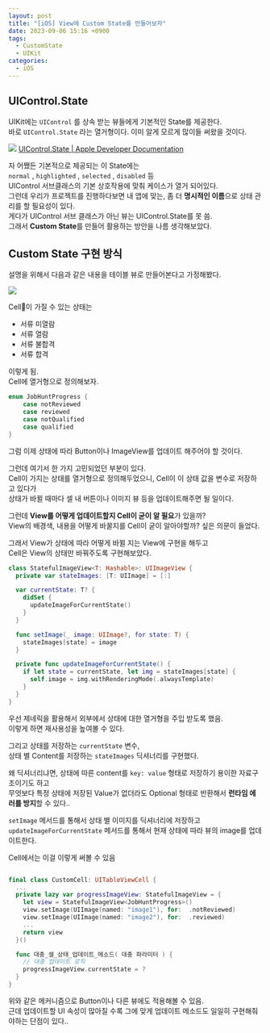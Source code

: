 ```yaml
---
layout: post
title: "[iOS] View에 Custom State를 만들어보자"
date: 2023-09-06 15:16 +0900
tags:
  - CustomState
  - UIKit
categories:
  - iOS
---
```

## UIControl.State
UIKit에는 `UIControl` 를 상속 받는 뷰들에게 기본적인 State를 제공한다.   
바로 `UIControl.State` 라는 열거형이다.
이미 알게 모르게 많이들 써왔을 것이다.

![](https://i.imgur.com/I8KpFLV.png)
[UIControl.State | Apple Developer Documentation](https://developer.apple.com/documentation/uikit/uicontrol/state)

자 어쨌든 기본적으로 제공되는 이 State에는   
`normal` , `highlighted` , `selected` , `disabled`  등   
UIControl 서브클래스의 기본 상호작용에 맞춰 케이스가 열거 되어있다.   
그런데 우리가 프로젝트를 진행하다보면 내 앱에 맞는, 좀 더 **명시적인 이름**으로 상태 관리를 할 필요성이 있다.   
게다가 UIControl 서브 클래스가 아닌 뷰는 UIControl.State를 못 씀.   
그래서 **Custom State**를 만들어 활용하는 방안을 나름 생각해보았다.

## Custom State 구현 방식

설명을 위해서 다음과 같은 내용을 테이블 뷰로 만들어본다고 가정해봤다.

![](https://i.imgur.com/WvldcYG.png)

Cell이 가질 수 있는 상태는
- 서류 미열람
- 서류 열람
- 서류 불합격
- 서류 합격

이렇게 됨.   
Cell에 열거형으로 정의해보자.

```swift
enum JobHuntProgress {
	case notReviewed
	case reviewed
	case notQualified
	case qualified
}
```

그럼 이제 상태에 따라 Button이나 ImageView를 업데이트 해주어야 할 것이다.   

그런데 여기서 한 가지 고민되었던 부분이 있다.   
Cell이 가지는 상태를 열거형으로 정의해두었으니, Cell이 이 상태 값을 변수로 저장하고 있다가   
상태가 바뀔 때마다 셀 내 버튼이나 이미지 뷰 등을 업데이트해주면 될 일이다.

그런데 **View를 어떻게 업데이트할지 Cell이 굳이 알 필요**가 있을까?   
View의 배경색, 내용을 어떻게 바꿀지를 Cell이 굳이 알아야할까? 싶은 의문이 들었다.

그래서 View가 상태에 따라 어떻게 바뀔 지는 View에 구현을 해두고   
Cell은 View의 상태만 바꿔주도록 구현해보았다.

```swift
class StatefulImageView<T: Hashable>: UIImageView {
  private var stateImages: [T: UIImage] = [:]

  var currentState: T? {
    didSet {
      updateImageForCurrentState()
    }
  }

  func setImage(_ image: UIImage?, for state: T) {
    stateImages[state] = image
  }

  private func updateImageForCurrentState() {
    if let state = currentState, let img = stateImages[state] {
      self.image = img.withRenderingMode(.alwaysTemplate)
    }
  }
}
```

우선 제네릭을 활용해서 외부에서 상태에 대한 열거형을 주입 받도록 했음.   
이렇게 하면 재사용성을 높여볼 수 있다.

그리고 상태를 저장하는 `currentState` 변수,   
상태 별 Content를 저장하는 `stateImages` 딕셔너리를 구현했다.

왜 딕셔너리냐면, 상태에 따른 content를 `key: value` 형태로 저장하기 용이한 자료구조이기도 하고   
무엇보다 특정 상태에 저장된 Value가 없더라도 Optional 형태로 반환해서 **런타임 에러를 방지**할 수 있다..

`setImage` 메서드를 통해서 상태 별 이미지를 딕셔너리에 저장하고
`updateImageForCurrentState` 메서드를 통해서 현재 상태에 따라 뷰의 image를 업데이트한다.

Cell에서는 이걸 이렇게 써볼 수 있음

```swift

final class CustomCell: UITableViewCell {
  ...
  private lazy var progressImageView: StatefulImageView = {
    let view = StatefulImageView<JobHuntProgress>()
    view.setImage(UIImage(named: "image1"), for:  .notReviewed)
    view.setImage(UIImage(named: "image2"), for:  .reviewed)
    ...
    return view
  }()

  func 대충_셀_상태_업데이트_메소드( 대충 파라미터 ) {
    // 대충 업데이트 로직
    progressImageView.currentState = ?
  }
}
```

위와 같은 메커니즘으로 Button이나 다른 뷰에도 적용해볼 수 있음.   
근데 업데이트할 UI 속성이 많아질 수록 그에 맞게 업데이트 메소드도 일일히 구현해줘야하는 단점이 있다..